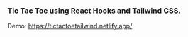 ### Tic Tac Toe using React Hooks and Tailwind CSS.


   Demo: https://tictactoetailwind.netlify.app/
